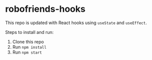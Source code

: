 # robofriends-hooks
This repo is updated with React hooks using `useState` and `useEffect`.

Steps to install and run:
1. Clone this repo
2. Run `npm install`
3. Run `npm start`